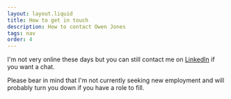 ```yaml
---
layout: layout.liquid
title: How to get in touch
description: How to contact Owen Jones
tags: nav
order: 4
---
```


I'm not very online these days but you can still contact me on [LinkedIn](https://www.linkedin.com/in/owenwilliamjones/) if you want a chat.

Please bear in mind that I'm not currently seeking new employment and will probably turn you down if you have a role to fill.
